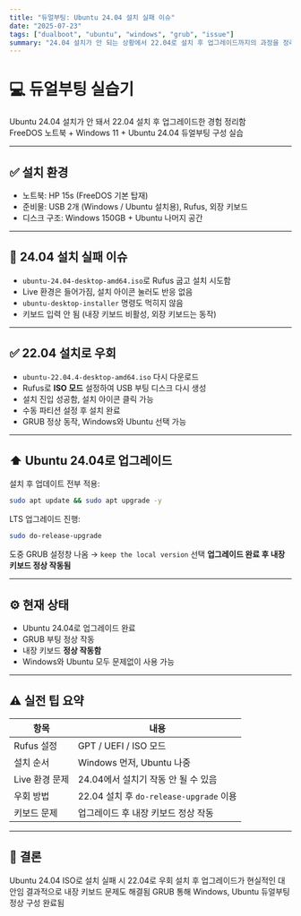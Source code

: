 ```yaml
---
title: "듀얼부팅: Ubuntu 24.04 설치 실패 이슈"
date: "2025-07-23"
tags: ["dualboot", "ubuntu", "windows", "grub", "issue"]
summary: "24.04 설치가 안 되는 상황에서 22.04로 설치 후 업그레이드까지의 과정을 정리함"
---
```


# 💻 듀얼부팅 실습기

Ubuntu 24.04 설치가 안 돼서 22.04 설치 후 업그레이드한 경험 정리함  
FreeDOS 노트북 + Windows 11 + Ubuntu 24.04 듀얼부팅 구성 실습

---

## ✅ 설치 환경

- 노트북: HP 15s (FreeDOS 기본 탑재)
- 준비물: USB 2개 (Windows / Ubuntu 설치용), Rufus, 외장 키보드
- 디스크 구조: Windows 150GB + Ubuntu 나머지 공간

---

## 🚫 24.04 설치 실패 이슈

- `ubuntu-24.04-desktop-amd64.iso`로 Rufus 굽고 설치 시도함
- Live 환경은 들어가짐, 설치 아이콘 눌러도 반응 없음
- `ubuntu-desktop-installer` 명령도 먹히지 않음
- 키보드 입력 안 됨 (내장 키보드 비활성, 외장 키보드는 동작)

---

## ✅ 22.04 설치로 우회

- `ubuntu-22.04.4-desktop-amd64.iso` 다시 다운로드
- Rufus로 **ISO 모드** 설정하여 USB 부팅 디스크 다시 생성
- 설치 진입 성공함, 설치 아이콘 클릭 가능
- 수동 파티션 설정 후 설치 완료
- GRUB 정상 동작, Windows와 Ubuntu 선택 가능

---

## ⬆️ Ubuntu 24.04로 업그레이드

설치 후 업데이트 전부 적용:

```bash
sudo apt update && sudo apt upgrade -y
```

LTS 업그레이드 진행:

```bash
sudo do-release-upgrade
```

도중 GRUB 설정창 나옴 → `keep the local version` 선택
**업그레이드 완료 후 내장 키보드 정상 작동됨**

---

## ⚙️ 현재 상태

- Ubuntu 24.04로 업그레이드 완료
- GRUB 부팅 정상 작동
- 내장 키보드 **정상 작동함**
- Windows와 Ubuntu 모두 문제없이 사용 가능

---

## ⚠️ 실전 팁 요약

| 항목           | 내용                                    |
| -------------- | --------------------------------------- |
| Rufus 설정     | GPT / UEFI / ISO 모드                   |
| 설치 순서      | Windows 먼저, Ubuntu 나중               |
| Live 환경 문제 | 24.04에서 설치기 작동 안 될 수 있음     |
| 우회 방법      | 22.04 설치 후 `do-release-upgrade` 이용 |
| 키보드 문제    | 업그레이드 후 내장 키보드 정상 작동     |

---

## 🧾 결론

Ubuntu 24.04 ISO로 설치 실패 시
22.04로 우회 설치 후 업그레이드가 현실적인 대안임
결과적으로 내장 키보드 문제도 해결됨
GRUB 통해 Windows, Ubuntu 듀얼부팅 정상 구성 완료됨

